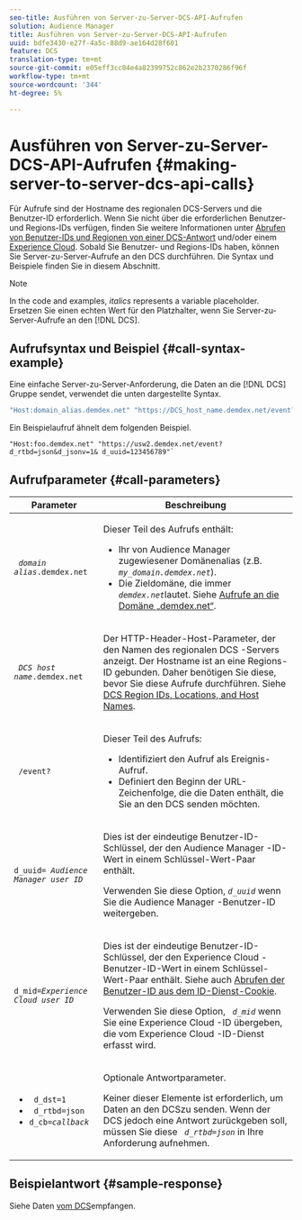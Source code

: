 ```yaml
---
seo-title: Ausführen von Server-zu-Server-DCS-API-Aufrufen
solution: Audience Manager
title: Ausführen von Server-zu-Server-DCS-API-Aufrufen
uuid: bdfe3430-e27f-4a5c-88d9-ae164d28f601
feature: DCS
translation-type: tm+mt
source-git-commit: e05eff3cc04e4a82399752c862e2b2370286f96f
workflow-type: tm+mt
source-wordcount: '344'
ht-degree: 5%

---
```



# Ausführen von Server-zu-Server-DCS-API-Aufrufen {#making-server-to-server-dcs-api-calls}

Für Aufrufe sind der Hostname des regionalen DCS-Servers und die Benutzer-ID erforderlich. Wenn Sie nicht über die erforderlichen Benutzer- und Regions-IDs verfügen, finden Sie weitere Informationen unter [Abrufen von Benutzer-IDs und Regionen von einer DCS-Antwort](/help/using/api/dcs-intro/dcs-s2s/dcs-aam-ids.md) und/oder einem [Experience Cloud](/help/using/api/dcs-intro/dcs-s2s/dcs-mcid-ids.md). Sobald Sie Benutzer- und Regions-IDs haben, können Sie Server-zu-Server-Aufrufe an den DCS durchführen. Die Syntax und Beispiele finden Sie in diesem Abschnitt.

>[!NOTE]
>
>In the code and examples, *italics* represents a variable placeholder. Ersetzen Sie einen echten Wert für den Platzhalter, wenn Sie Server-zu-Server-Aufrufe an den [!DNL DCS].

## Aufrufsyntax und Beispiel {#call-syntax-example}

Eine einfache Server-zu-Server-Anforderung, die Daten an die [!DNL DCS] Gruppe sendet, verwendet die unten dargestellte Syntax.

```js
"Host:domain_alias.demdex.net" "https://DCS_host_name.demdex.net/event?d_rtbd=json&d_jsonv=1&d_uuid=userID
```

Ein Beispielaufruf ähnelt dem folgenden Beispiel.

```
"Host:foo.demdex.net" "https://usw2.demdex.net/event?d_rtbd=json&d_jsonv=1& d_uuid=123456789"`
```

## Aufrufparameter {#call-parameters}

<table id="table_3AF4466009B64F0C9CBE7904A4096E0C"> 
 <thead> 
  <tr> 
   <th colname="col1" class="entry"> Parameter </th> 
   <th colname="col2" class="entry"> Beschreibung </th> 
  </tr> 
 </thead>
 <tbody> 
  <tr> 
   <td colname="col1"> <p><code> <i>domain alias</i>.demdex.net</code> </p> </td> 
   <td colname="col2"> <p>Dieser Teil des Aufrufs enthält: </p> <p> 
     <ul id="ul_3EDA9C7BA6794D06BCB07A75A9BD2372"> 
      <li id="li_74624CA78D6F4536A8164AE1FA1DECB9">Ihr von <span class="keyword"> Audience Manager</span> zugewiesener Domänenalias (z.B. <i><code> my_domain.demdex.net</code></i>). </li> 
      <li id="li_08ABE91CA247403AA480B3FB4BEF83BA">Die Zieldomäne, die immer <i><code> demdex.net</code></i>lautet. Siehe <a href="../../../reference/demdex-calls.md">Aufrufe an die Domäne „demdex.net“</a>. </li> 
     </ul> </p> </td> 
  </tr> 
  <tr> 
   <td colname="col1"> <p><code> <i>DCS host name</i>.demdex.net</code> </p> </td> 
   <td colname="col2"> <p>Der HTTP-Header-Host-Parameter, der den Namen des regionalen <span class="wintitle"> DCS</span> -Servers anzeigt. Der Hostname ist an eine Regions-ID gebunden. Daher benötigen Sie diese, bevor Sie diese Aufrufe durchführen. Siehe <a href="../../../api/dcs-intro/dcs-api-reference/dcs-regions.md">DCS Region IDs, Locations, and Host Names</a>. </p> </td> 
  </tr> 
  <tr> 
   <td colname="col1"> <p><code> /event?</code> </p> </td> 
   <td colname="col2"> <p>Dieser Teil des Aufrufs: </p> <p> 
     <ul id="ul_6332444A305A4F12A7CBE471CA508516"> 
      <li id="li_1C5C111B2B0E4621B3FC0C20D6516041">Identifiziert den Aufruf als Ereignis-Aufruf. </li> 
      <li id="li_DBCE9B1C70604A629ECD7AC0A9052198">Definiert den Beginn der URL-Zeichenfolge, die die Daten enthält, die Sie an den DCS senden möchten. </li> 
     </ul> </p> </td> 
  </tr> 
  <tr> 
   <td colname="col1"> <p><code>d_uuid= <i>Audience Manager user ID</i></code> </p> </td> 
   <td colname="col2"> <p>Dies ist der eindeutige Benutzer-ID-Schlüssel, der den <span class="keyword"> Audience Manager</span> -ID-Wert in einem Schlüssel-Wert-Paar enthält. </p> <p>Verwenden Sie diese Option, <code><i>d_uuid</i></code> wenn Sie die <span class="keyword"> Audience Manager</span> -Benutzer-ID weitergeben. </p> </td>
  </tr> 
  <tr> 
   <td colname="col1"> <p><code>d_mid=<i>Experience Cloud user ID</i></code> </p> </td> 
   <td colname="col2"> <p>Dies ist der eindeutige Benutzer-ID-Schlüssel, der den <span class="keyword"> Experience Cloud</span> -Benutzer-ID-Wert in einem Schlüssel-Wert-Paar enthält. Siehe auch <a href="../../../api/dcs-intro/dcs-s2s/dcs-mcid-ids.md#get-user-ids-from-service-cookie"> Abrufen der Benutzer-ID aus dem ID-Dienst-Cookie</a>. </p> <p>Verwenden Sie diese Option, <i><code> d_mid</code></i> wenn Sie eine <span class="keyword"> Experience Cloud</span> -ID übergeben, die vom <span class="keyword"> Experience Cloud</span> -ID-Dienst erfasst wird. </p> </td> 
  </tr> 
  <tr> 
   <td colname="col1"> <p> 
     <ul id="ul_36E2C1A0538D4D2C94DFC1335720A524"> 
      <li id="li_8902EED431CE4F0189A94868FA52DB1F"><code> d_dst=1</code> </li> 
      <li id="li_4B6B29499D444E31808DE0A9AA0442D0"><code> d_rtbd=json</code> </li> 
      <li id="li_3430CD0438604B83BE6437E6EC480816"><code>d_cb=<i>callback</i></code> </li> 
     </ul> </p> </td> 
   <td colname="col2"> <p>Optionale Antwortparameter. </p> <p> Keiner dieser Elemente ist erforderlich, um Daten an den <span class="wintitle"> DCS</span>zu senden. Wenn der <span class="wintitle"> DCS</span> jedoch eine Antwort zurückgeben soll, müssen Sie diese <i><code> d_rtbd=json</code></i> in Ihre Anforderung aufnehmen. </p> </td> 
  </tr> 
 </tbody> 
</table>

## Beispielantwort {#sample-response}

Siehe Daten [vom DCS](../../../api/dcs-intro/dcs-event-calls/dcs-url-receive.md)empfangen.
